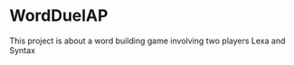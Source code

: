 <h1>WordDuelAP</h1>
<p>This project is about a word building game involving two players Lexa and Syntax</p>
